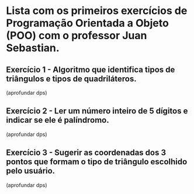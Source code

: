 # Lista com os primeiros exercícios de Programação Orientada a Objeto (POO) com o professor Juan Sebastian.

## Exercício 1 - Algoritmo que identifica tipos de triângulos e tipos de quadriláteros.
(aprofundar dps)

## Exercício 2 - Ler um número inteiro de 5 dígitos e indicar se ele é palíndromo.
(aprofundar dps)

## Exercício 3 - Sugerir as coordenadas dos 3 pontos que formam o tipo de triângulo escolhido pelo usuário.
(aprofundar dps)
